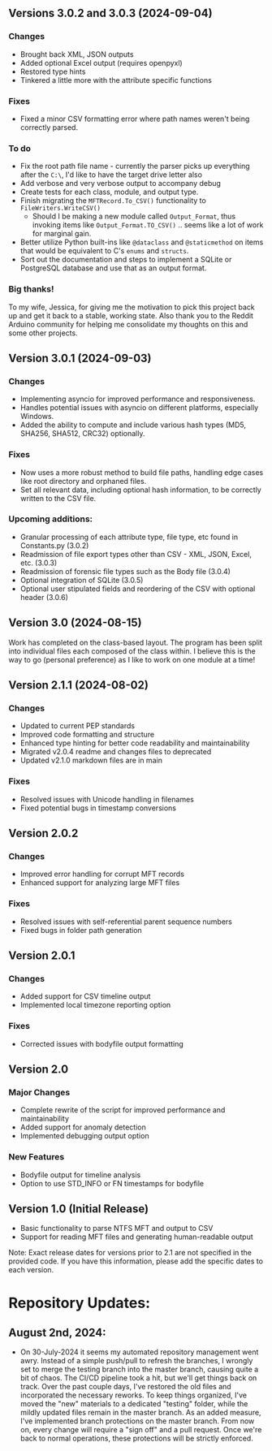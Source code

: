 
## Versions 3.0.2 and 3.0.3 (2024-09-04)

### Changes
- Brought back XML, JSON outputs
- Added optional Excel output (requires openpyxl)
- Restored type hints
- Tinkered a little more with the attribute specific functions

### Fixes
- Fixed a minor CSV formatting error where path names weren't being correctly parsed.

### To do
- Fix the root path file name - currently the parser picks up everything after the `C:\`, I'd like to have the target drive letter also
- Add verbose and very verbose output to accompany debug
- Create tests for each class, module, and output type.
- Finish migrating the `MFTRecord.To_CSV()` functionality to `FileWriters.WriteCSV()` 
   - Should I be making a new module called `Output_Format`, thus invoking items like `Output_Format.TO_CSV()` .. seems like a lot of work for marginal gain.
- Better utilize Python built-ins like `@dataclass` and `@staticmethod` on items that would be equivalent to C's `enums` and `structs`.
- Sort out the documentation and steps to implement a SQLite or PostgreSQL database and use that as an output format. 

### Big thanks!
To my wife, Jessica, for giving me the motivation to pick this project back up and get it back to a stable, working state. Also thank you to the Reddit Arduino community for helping me consolidate my thoughts on this and some other projects.

## Version 3.0.1 (2024-09-03)

### Changes
- Implementing asyncio for improved performance and responsiveness.
- Handles potential issues with asyncio on different platforms, especially Windows.
- Added the ability to compute and include various hash types (MD5, SHA256, SHA512, CRC32) optionally.

### Fixes
- Now uses a more robust method to build file paths, handling edge cases like root directory and orphaned files.
- Set all relevant data, including optional hash information, to be correctly written to the CSV file.

### Upcoming additions:

- Granular processing of each attribute type, file type, etc found in Constants.py (3.0.2)
- Readmission of file export types other than CSV - XML, JSON, Excel, etc. (3.0.3)
- Readmission of forensic file types such as the Body file (3.0.4)
- Optional integration of SQLite (3.0.5)
- Optional user stipulated fields and reordering of the CSV with optional header (3.0.6)



## Version 3.0 (2024-08-15)

Work has completed on the class-based layout. The program has been split into individual files each composed of the class within. 
I believe this is the way to go (personal preference) as I like to work on one module at a time!



## Version 2.1.1 (2024-08-02)

### Changes
- Updated to current PEP standards
- Improved code formatting and structure
- Enhanced type hinting for better code readability and maintainability
- Migrated v2.0.4 readme and changes files to deprecated
- Updated v2.1.0 markdown files are in main

### Fixes
- Resolved issues with Unicode handling in filenames
- Fixed potential bugs in timestamp conversions

## Version 2.0.2

### Changes
- Improved error handling for corrupt MFT records
- Enhanced support for analyzing large MFT files

### Fixes
- Resolved issues with self-referential parent sequence numbers
- Fixed bugs in folder path generation

## Version 2.0.1

### Changes
- Added support for CSV timeline output
- Implemented local timezone reporting option

### Fixes
- Corrected issues with bodyfile output formatting

## Version 2.0

### Major Changes
- Complete rewrite of the script for improved performance and maintainability
- Added support for anomaly detection
- Implemented debugging output option

### New Features
- Bodyfile output for timeline analysis
- Option to use STD_INFO or FN timestamps for bodyfile

## Version 1.0 (Initial Release)

- Basic functionality to parse NTFS MFT and output to CSV
- Support for reading MFT files and generating human-readable output

Note: Exact release dates for versions prior to 2.1 are not specified in the provided code. If you have this information, please add the specific dates to each version.


# Repository Updates:
## August 2nd, 2024:
- On 30-July-2024 it seems my automated repository management went awry. Instead of a simple push/pull to refresh the branches, I wrongly set to merge the testing branch into the master branch, causing quite a bit of chaos. The CI/CD pipeline took a hit, but we'll get things back on track. Over the past couple days, I've restored the old files and incorporated the necessary reworks. To keep things organized, I've moved the "new" materials to a dedicated "testing" folder, while the mildly updated files remain in the master branch. As an added measure, I've implemented branch protections on the master branch. From now on, every change will require a "sign off" and a pull request. Once we're back to normal operations, these protections will be strictly enforced.

